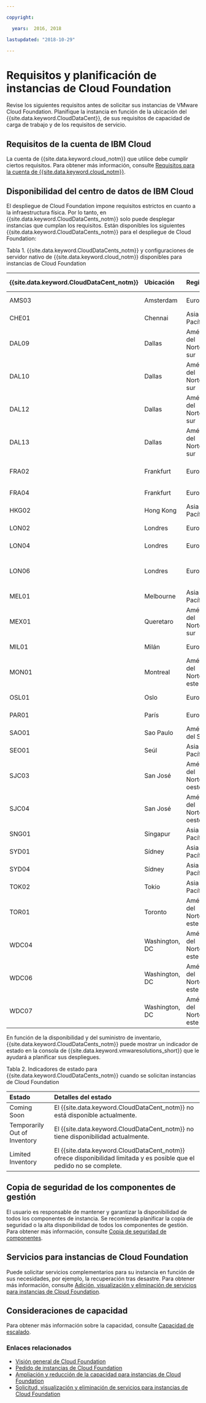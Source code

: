 ```yaml
---

copyright:

  years:  2016, 2018

lastupdated: "2018-10-29"

---
```


# Requisitos y planificación de instancias de Cloud Foundation

Revise los siguientes requisitos antes de solicitar sus instancias de VMware Cloud Foundation. Planifique la instancia en función de la ubicación del {{site.data.keyword.CloudDataCent}}, de sus requisitos de capacidad de carga de trabajo y de los requisitos de servicio.

## Requisitos de la cuenta de IBM Cloud

La cuenta de {{site.data.keyword.cloud_notm}} que utilice debe cumplir ciertos requisitos. Para obtener más información, consulte [Requisitos para la cuenta de {{site.data.keyword.cloud_notm}}](../vmonic/slaccountrequirement.html).

## Disponibilidad del centro de datos de IBM Cloud

El despliegue de Cloud Foundation impone requisitos estrictos en cuanto a la infraestructura física. Por lo tanto, en {{site.data.keyword.CloudDataCents_notm}} solo puede desplegar instancias que cumplan los requisitos. Están disponibles los siguientes {{site.data.keyword.CloudDataCents_notm}} para el despliegue de Cloud Foundation:

Tabla 1. {{site.data.keyword.CloudDataCents_notm}} y configuraciones de servidor nativo de {{site.data.keyword.cloud_notm}} disponibles para instancias de Cloud Foundation

| {{site.data.keyword.CloudDataCent_notm}} | Ubicación | Región | Configuraciones del servidor |
|:----------------------|:---------|:-------|:----------------------|
| AMS03 | Amsterdam | Europa | Skylake, Broadwell |
| CHE01 | Chennai | Asia-Pacífico | Skylake, Broadwell |
| DAL09 | Dallas | América del Norte sur | Skylake, Broadwell |
| DAL10 | Dallas | América del Norte sur | Skylake, Broadwell, Pequeño, Grande |
| DAL12 | Dallas | América del Norte sur | Skylake, Broadwell |
| DAL13 | Dallas | América del Norte sur | Skylake, Broadwell |
| FRA02 | Frankfurt | Europa | Skylake, Broadwell, Grande |
| FRA04 | Frankfurt | Europa | Skylake, Broadwell |
| HKG02 | Hong Kong | Asia-Pacífico | Skylake, Broadwell |
| LON02 | Londres | Europa | Skylake, Broadwell |
| LON04 | Londres | Europa | Skylake, Broadwell |
| LON06 | Londres | Europa | Skylake, Broadwell, Pequeño, Grande |
| MEL01 | Melbourne | Asia-Pacífico | Skylake, Broadwell |
| MEX01 | Queretaro | América del Norte sur | Skylake, Broadwell |
| MIL01 | Milán | Europa | Skylake, Broadwell |
| MON01 | Montreal | América del Norte este | Skylake, Broadwell |
| OSL01 | Oslo | Europa | Skylake, Broadwell |
| PAR01 | París | Europa | Skylake, Broadwell |
| SAO01 | Sao Paulo | América del Sur | Skylake, Broadwell |
| SEO01 | Seúl | Asia-Pacífico | Skylake, Broadwell |
| SJC03 | San José | América del Norte oeste | Skylake, Broadwell |
| SJC04 | San José | América del Norte oeste | Skylake, Broadwell |
| SNG01 | Singapur | Asia-Pacífico | Skylake, Broadwell |
| SYD01 | Sídney | Asia-Pacífico | Skylake, Broadwell |
| SYD04 | Sídney | Asia-Pacífico | Skylake, Broadwell |
| TOK02 | Tokio | Asia-Pacífico | Skylake, Broadwell |
| TOR01 | Toronto | América del Norte este | Skylake, Broadwell, Pequeño, Grande |
| WDC04 | Washington, DC | América del Norte este | Skylake, Broadwell, Pequeño, Grande |
| WDC06 | Washington, DC | América del Norte este | Skylake, Broadwell |
| WDC07 | Washington, DC | América del Norte este | Skylake, Broadwell |

En función de la disponibilidad y del suministro de inventario, {{site.data.keyword.CloudDataCents_notm}} puede mostrar un indicador de estado en la consola de {{site.data.keyword.vmwaresolutions_short}} que le ayudará a planificar sus despliegues.

Tabla 2. Indicadores de estado para {{site.data.keyword.CloudDataCents_notm}} cuando se solicitan instancias de Cloud Foundation

| Estado | Detalles del estado |
|:------------------------------|:--------------------------------------------------|
| Coming Soon                   | El {{site.data.keyword.CloudDataCent_notm}} no está disponible actualmente. |
| Temporarily Out of Inventory  | El {{site.data.keyword.CloudDataCent_notm}} no tiene disponibilidad actualmente. |
| Limited Inventory             | El {{site.data.keyword.CloudDataCent_notm}} ofrece disponibilidad limitada y es posible que el pedido no se complete. |

## Copia de seguridad de los componentes de gestión

El usuario es responsable de mantener y garantizar la disponibilidad de todos los componentes de instancia. Se recomienda planificar la copia de seguridad o la alta disponibilidad de todos los componentes de gestión. Para obtener más información, consulte [Copia de seguridad de componentes](../archiref/solution/solution_backingup.html).

## Servicios para instancias de Cloud Foundation

Puede solicitar servicios complementarios para su instancia en función de sus necesidades, por ejemplo, la recuperación tras desastre. Para obtener más información, consulte [Adición, visualización y eliminación de servicios para instancias de Cloud Foundation](sd_addingremovingservices.html).

## Consideraciones de capacidad

Para obtener más información sobre la capacidad, consulte [Capacidad de escalado](../archiref/solution/solution_scaling.html).

### Enlaces relacionados

* [Visión general de Cloud Foundation](sd_cloudfoundationoverview.html)
* [Pedido de instancias de Cloud Foundation](sd_orderinginstance.html)
* [Ampliación y reducción de la capacidad para instancias de Cloud Foundation](sd_addingremovingservers.html)
* [Solicitud, visualización y eliminación de servicios para instancias de Cloud Foundation](sd_addingremovingservices.html)
